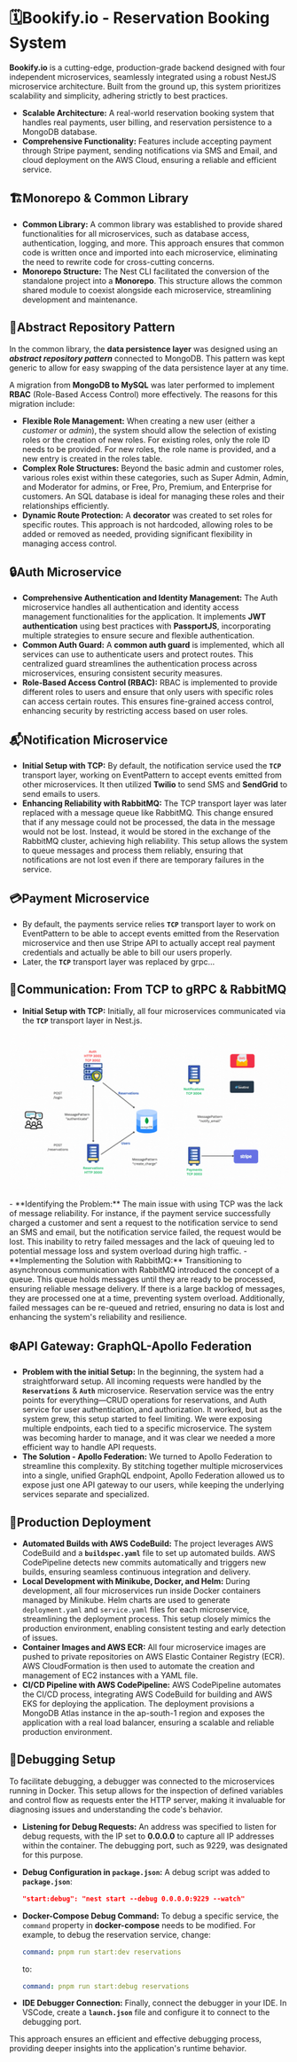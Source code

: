 # 🗓️Bookify.io - Reservation Booking System

**Bookify.io** is a cutting-edge, production-grade backend designed with four independent microservices, seamlessly integrated using a robust NestJS microservice architecture. Built from the ground up, this system prioritizes scalability and simplicity, adhering strictly to best practices.

- **Scalable Architecture:** A real-world reservation booking system that handles real payments, user billing, and reservation persistence to a MongoDB database.
- **Comprehensive Functionality:** Features include accepting payment through Stripe payment, sending notifications via SMS and Email, and cloud deployment on the AWS Cloud, ensuring a reliable and efficient service.

## 🏗️Monorepo & Common Library

- **Common Library:** A common library was established to provide shared functionalities for all microservices, such as database access, authentication, logging, and more. This approach ensures that common code is written once and imported into each microservice, eliminating the need to rewrite code for cross-cutting concerns.
- **Monorepo Structure:** The Nest CLI facilitated the conversion of the standalone project into a **Monorepo**. This structure allows the common shared module to coexist alongside each microservice, streamlining development and maintenance.

## 📂Abstract Repository Pattern

In the common library, the **data persistence layer** was designed using an ***abstract repository pattern*** connected to MongoDB. This pattern was kept generic to allow for easy swapping of the data persistence layer at any time.

A migration from **MongoDB to MySQL** was later performed to implement **RBAC** (Role-Based Access Control) more effectively. The reasons for this migration include:

- **Flexible Role Management:** When creating a new user (either a *customer* or *admin*), the system should allow the selection of existing roles or the creation of new roles. For existing roles, only the role ID needs to be provided. For new roles, the role name is provided, and a new entry is created in the roles table.
- **Complex Role Structures:** Beyond the basic admin and customer roles, various roles exist within these categories, such as Super Admin, Admin, and Moderator for admins, or Free, Pro, Premium, and Enterprise for customers. An SQL database is ideal for managing these roles and their relationships efficiently.
- **Dynamic Route Protection:** A **decorator** was created to set roles for specific routes. This approach is not hardcoded, allowing roles to be added or removed as needed, providing significant flexibility in managing access control.

## 🔒Auth Microservice

- **Comprehensive Authentication and Identity Management:** The Auth microservice handles all authentication and identity access management functionalities for the application. It implements **JWT authentication** using best practices with **PassportJS**, incorporating multiple strategies to ensure secure and flexible authentication.
- **Common Auth Guard:** A **common auth guard** is implemented, which all services can use to authenticate users and protect routes. This centralized guard streamlines the authentication process across microservices, ensuring consistent security measures.
- **Role-Based Access Control (RBAC):** RBAC is implemented to provide different roles to users and ensure that only users with specific roles can access certain routes. This ensures fine-grained access control, enhancing security by restricting access based on user roles.

## 📬Notification Microservice

- **Initial Setup with TCP:** By default, the notification service used the **`TCP`** transport layer, working on EventPattern to accept events emitted from other microservices. It then utilized **Twilio** to send SMS and **SendGrid** to send emails to users.
- **Enhancing Reliability with RabbitMQ:** The TCP transport layer was later replaced with a message queue like RabbitMQ. This change ensured that if any message could not be processed, the data in the message would not be lost. Instead, it would be stored in the exchange of the RabbitMQ cluster, achieving high reliability. This setup allows the system to queue messages and process them reliably, ensuring that notifications are not lost even if there are temporary failures in the service.

## 💳Payment Microservice

- By default, the payments service relies **`TCP`** transport layer to work on EventPattern to be able to accept events emitted from the Reservation microservice and then use Stripe API to actually accept real payment credentials and actually be able to bill our users properly.
- Later, the **`TCP`** transport layer was replaced by grpc...

## 📨Communication: From TCP to gRPC & RabbitMQ

- **Initial Setup with TCP:** Initially, all four microservices communicated via the **`TCP`** transport layer in Nest.js.
<p align="center">
  <img src="diagrams/diagram_01.gif" alt="TCP" />
</p>
- **Identifying the Problem:** The main issue with using TCP was the lack of message reliability. For instance, if the payment service successfully charged a customer and sent a request to the notification service to send an SMS and email, but the notification service failed, the request would be lost. This inability to retry failed messages and the lack of queuing led to potential message loss and system overload during high traffic.
- **Implementing the Solution with RabbitMQ:** Transitioning to asynchronous communication with RabbitMQ introduced the concept of a queue. This queue holds messages until they are ready to be processed, ensuring reliable message delivery. If there is a large backlog of messages, they are processed one at a time, preventing system overload. Additionally, failed messages can be re-queued and retried, ensuring no data is lost and enhancing the system's reliability and resilience.

## ❄️API Gateway: GraphQL-Apollo Federation
- **Problem with the initial Setup:** In the beginning, the system had a straightforward setup. All incoming requests were handled by the **`Reservations`** & **`Auth`** microservice. Reservation service was the entry points for everything—CRUD operations for reservations, and Auth service for user authentication, and authorization. It worked, but as the system grew, this setup started to feel limiting. We were exposing multiple endpoints, each tied to a specific microservice. The system was becoming harder to manage, and it was clear we needed a more efficient way to handle API requests.
- **The Solution - Apollo Federation:** We turned to Apollo Federation to streamline this complexity. By stitching together multiple microservices into a single, unified GraphQL endpoint, Apollo Federation allowed us to expose just one API gateway to our users, while keeping the underlying services separate and specialized.


## 🚀Production Deployment

- **Automated Builds with AWS CodeBuild:** The project leverages AWS CodeBuild and a **`buildspec.yaml`** file to set up automated builds. AWS CodePipeline detects new commits automatically and triggers new builds, ensuring seamless continuous integration and delivery.
- **Local Development with Minikube, Docker, and Helm:** During development, all four microservices run inside Docker containers managed by Minikube. Helm charts are used to generate `deployment.yaml` and `service.yaml` files for each microservice, streamlining the deployment process. This setup closely mimics the production environment, enabling consistent testing and early detection of issues.
- **Container Images and AWS ECR:** All four microservice images are pushed to private repositories on AWS Elastic Container Registry (ECR). AWS CloudFormation is then used to automate the creation and management of EC2 instances with a YAML file.
- **CI/CD Pipeline with AWS CodePipeline:** AWS CodePipeline automates the CI/CD process, integrating AWS CodeBuild for building and AWS EKS for deploying the application. The deployment provisions a MongoDB Atlas instance in the ap-south-1 region and exposes the application with a real load balancer, ensuring a scalable and reliable production environment.

## 🐞Debugging Setup

To facilitate debugging, a debugger was connected to the microservices running in Docker. This setup allows for the inspection of defined variables and control flow as requests enter the HTTP server, making it invaluable for diagnosing issues and understanding the code's behavior.

- **Listening for Debug Requests:** An address was specified to listen for debug requests, with the IP set to **0.0.0.0** to capture all IP addresses within the container. The debugging port, such as 9229, was designated for this purpose.
- **Debug Configuration in `package.json`:** A debug script was added to **`package.json`**:
    
    ```json
    "start:debug": "nest start --debug 0.0.0.0:9229 --watch"
    ```
    
- **Docker-Compose Debug Command:** To debug a specific service, the `command` property in **docker-compose** needs to be modified. For example, to debug the reservation service, change:
    
    ```yaml
    command: pnpm run start:dev reservations
    ```
    
    to:
    
    ```yaml
    command: pnpm run start:debug reservations
    ```
    
- **IDE Debugger Connection:** Finally, connect the debugger in your IDE. In VSCode, create a **`launch.json`** file and configure it to connect to the debugging port.

This approach ensures an efficient and effective debugging process, providing deeper insights into the application's runtime behavior.
